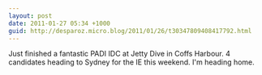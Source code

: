 ```yaml
---
layout: post
date: 2011-01-27 05:34 +1000
guid: http://desparoz.micro.blog/2011/01/26/t30347809408417792.html
---
```

Just finished a fantastic PADI IDC at Jetty Dive in Coffs Harbour. 4 candidates heading to Sydney for the IE this weekend. I'm heading home.
